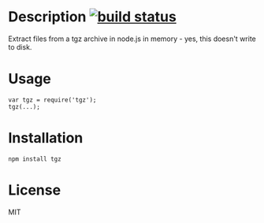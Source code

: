 # Description [![build status](https://secure.travis-ci.org/curious-attempt-bunny/node-tgz.png)](http://next.travis-ci.org/curious-attempt-bunny/node-tgz)

Extract files from a tgz archive in node.js in memory - yes, this doesn't write to disk.

# Usage

    var tgz = require('tgz');
    tgz(...);

# Installation

    npm install tgz

# License

MIT
